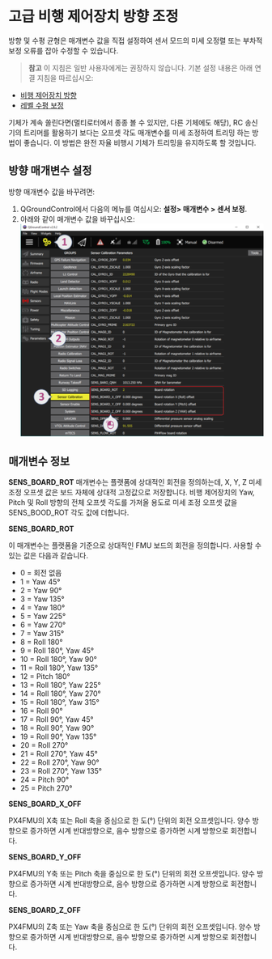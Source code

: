 # 고급 비행 제어장치 방향 조정

방향 및 수평 균형은 매개변수 값을 직접 설정하여 센서 모드의 미세 오정렬 또는 부차적 보정 오류를 잡아 수정할 수 있습니다.

> **참고** 이 지침은 일반 사용자에게는 권장하지 않습니다. 기본 설정 내용은 아래 연결 지침을 따르십시오:

- [비행 제어장치 방향](../config/flight_controller_orientation.md)
- [레벨 수평 보정](../config/level_horizon_calibration.md) 

기체가 계속 쏠린다면(멀티로터에서 종종 볼 수 있지만, 다른 기체에도 해당), RC 송신기의 트리머를 활용하기 보다는 오프셋 각도 매개변수를 미세 조정하여 트리밍 하는 방법이 좋습니다. 이 방법은 완전 자율 비행시 기체가 트리밍을 유지하도록 할 것입니다.

## 방향 매개변수 설정

방향 매개변수 값을 바꾸려면:

1. QGroundControl에서 다음의 메뉴를 여십시오: **설정> 매개변수 > 센서 보정**.
2. 아래와 같이 매개변수 값을 바꾸십시오:![비행 제어장치 방향 QGC v2](../../assets/qgc/setup/sensor/fc_orientation_qgc_v2.png)

## 매개변수 정보

**SENS_BOARD_ROT** 매개변수는 플랫폼에 상대적인 회전을 정의하는데, X, Y, Z 미세 조정 오프셋 값은 보드 자체에 상대적 고정값으로 저장합니다. 비행 제어장치의 Yaw, Pitch 및 Roll 방향의 전체 오프셋 각도를 가져올 용도로 미세 조정 오프셋 값을 SENS_BOOD_ROT 각도 값에 더합니다.

**SENS_BOARD_ROT**

이 매개변수는 플랫폼을 기준으로 상대적인 FMU 보드의 회전을 정의합니다. 사용할 수 있는 값은 다음과 같습니다.

- 0 = 회전 없음
- 1 = Yaw 45°
- 2 = Yaw 90°
- 3 = Yaw 135°
- 4 = Yaw 180°
- 5 = Yaw 225°
- 6 = Yaw 270°
- 7 = Yaw 315°
- 8 = Roll 180°
- 9 = Roll 180°, Yaw 45°
- 10 = Roll 180°, Yaw 90°
- 11 = Roll 180°, Yaw 135°
- 12 = Pitch 180°
- 13 = Roll 180°, Yaw 225°
- 14 = Roll 180°, Yaw 270°
- 15 = Roll 180°, Yaw 315°
- 16 = Roll 90°
- 17 = Roll 90°, Yaw 45°
- 18 = Roll 90°, Yaw 90°
- 19 = Roll 90°, Yaw 135°
- 20 = Roll 270°
- 21 = Roll 270°, Yaw 45°
- 22 = Roll 270°, Yaw 90°
- 23 = Roll 270°, Yaw 135°
- 24 = Pitch 90°
- 25 = Pitch 270°

**SENS_BOARD_X_OFF**

PX4FMU의 X축 또는 Roll 축을 중심으로 한 도(°) 단위의 회전 오프셋입니다. 양수 방향으로 증가하면 시계 반대방향으로, 음수 방향으로 증가하면 시계 방향으로 회전합니다.

**SENS_BOARD_Y_OFF**

PX4FMU의 Y축 또는 Pitch 축을 중심으로 한 도(°) 단위의 회전 오프셋입니다. 양수 방향으로 증가하면 시계 반대방향으로, 음수 방향으로 증가하면 시계 방향으로 회전합니다.

**SENS_BOARD_Z_OFF**

PX4FMU의 Z축 또는 Yaw 축을 중심으로 한 도(°) 단위의 회전 오프셋입니다. 양수 방향으로 증가하면 시계 반대방향으로, 음수 방향으로 증가하면 시계 방향으로 회전합니다.